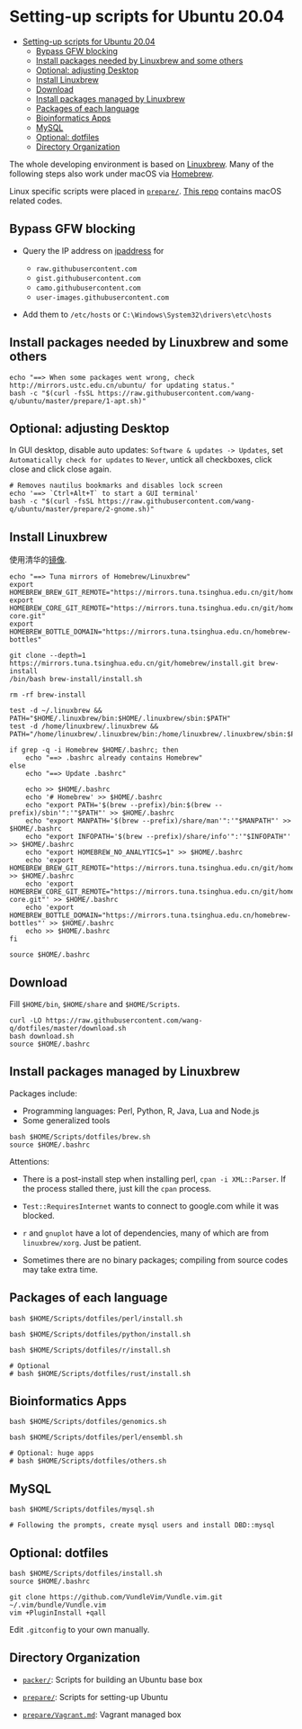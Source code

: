# Setting-up scripts for Ubuntu 20.04

[TOC levels=1-3]: # ""

- [Setting-up scripts for Ubuntu 20.04](#setting-up-scripts-for-ubuntu-2004)
  - [Bypass GFW blocking](#bypass-gfw-blocking)
  - [Install packages needed by Linuxbrew and some others](#install-packages-needed-by-linuxbrew-and-some-others)
  - [Optional: adjusting Desktop](#optional-adjusting-desktop)
  - [Install Linuxbrew](#install-linuxbrew)
  - [Download](#download)
  - [Install packages managed by Linuxbrew](#install-packages-managed-by-linuxbrew)
  - [Packages of each language](#packages-of-each-language)
  - [Bioinformatics Apps](#bioinformatics-apps)
  - [MySQL](#mysql)
  - [Optional: dotfiles](#optional-dotfiles)
  - [Directory Organization](#directory-organization)


The whole developing environment is based on [Linuxbrew](http:s//linuxbrew.sh/). Many of the
following steps also work under macOS via [Homebrew](https://brew.sh/).

Linux specific scripts were placed in [`prepare/`](prepare).
[This repo](https://github.com/wang-q/dotfiles) contains macOS related codes.

## Bypass GFW blocking

* Query the IP address on [ipaddress](https://www.ipaddress.com/) for

    * `raw.githubusercontent.com`
    * `gist.githubusercontent.com`
    * `camo.githubusercontent.com`
    * `user-images.githubusercontent.com`

* Add them to `/etc/hosts` or `C:\Windows\System32\drivers\etc\hosts`

## Install packages needed by Linuxbrew and some others

```shell script
echo "==> When some packages went wrong, check http://mirrors.ustc.edu.cn/ubuntu/ for updating status."
bash -c "$(curl -fsSL https://raw.githubusercontent.com/wang-q/ubuntu/master/prepare/1-apt.sh)"

```

## Optional: adjusting Desktop

In GUI desktop, disable auto updates: `Software & updates -> Updates`, set `Automatically check for
updates` to `Never`, untick all checkboxes, click close and click close again.

```shell script
# Removes nautilus bookmarks and disables lock screen
echo '==> `Ctrl+Alt+T` to start a GUI terminal'
bash -c "$(curl -fsSL https://raw.githubusercontent.com/wang-q/ubuntu/master/prepare/2-gnome.sh)"

```

## Install Linuxbrew

使用清华的[镜像](https://mirrors.tuna.tsinghua.edu.cn/help/homebrew/).

```shell script
echo "==> Tuna mirrors of Homebrew/Linuxbrew"
export HOMEBREW_BREW_GIT_REMOTE="https://mirrors.tuna.tsinghua.edu.cn/git/homebrew/brew.git"
export HOMEBREW_CORE_GIT_REMOTE="https://mirrors.tuna.tsinghua.edu.cn/git/homebrew/homebrew-core.git"
export HOMEBREW_BOTTLE_DOMAIN="https://mirrors.tuna.tsinghua.edu.cn/homebrew-bottles"

git clone --depth=1 https://mirrors.tuna.tsinghua.edu.cn/git/homebrew/install.git brew-install
/bin/bash brew-install/install.sh

rm -rf brew-install

test -d ~/.linuxbrew && PATH="$HOME/.linuxbrew/bin:$HOME/.linuxbrew/sbin:$PATH"
test -d /home/linuxbrew/.linuxbrew && PATH="/home/linuxbrew/.linuxbrew/bin:/home/linuxbrew/.linuxbrew/sbin:$PATH"

if grep -q -i Homebrew $HOME/.bashrc; then
    echo "==> .bashrc already contains Homebrew"
else
    echo "==> Update .bashrc"

    echo >> $HOME/.bashrc
    echo '# Homebrew' >> $HOME/.bashrc
    echo "export PATH='$(brew --prefix)/bin:$(brew --prefix)/sbin'":'"$PATH"' >> $HOME/.bashrc
    echo "export MANPATH='$(brew --prefix)/share/man'":'"$MANPATH"' >> $HOME/.bashrc
    echo "export INFOPATH='$(brew --prefix)/share/info'":'"$INFOPATH"' >> $HOME/.bashrc
    echo "export HOMEBREW_NO_ANALYTICS=1" >> $HOME/.bashrc
    echo 'export HOMEBREW_BREW_GIT_REMOTE="https://mirrors.tuna.tsinghua.edu.cn/git/homebrew/brew.git"' >> $HOME/.bashrc
    echo 'export HOMEBREW_CORE_GIT_REMOTE="https://mirrors.tuna.tsinghua.edu.cn/git/homebrew/homebrew-core.git"' >> $HOME/.bashrc
    echo 'export HOMEBREW_BOTTLE_DOMAIN="https://mirrors.tuna.tsinghua.edu.cn/homebrew-bottles"' >> $HOME/.bashrc
    echo >> $HOME/.bashrc
fi

source $HOME/.bashrc

```

## Download

Fill `$HOME/bin`, `$HOME/share` and `$HOME/Scripts`.

```shell script
curl -LO https://raw.githubusercontent.com/wang-q/dotfiles/master/download.sh
bash download.sh
source $HOME/.bashrc

```

## Install packages managed by Linuxbrew

Packages include:

* Programming languages: Perl, Python, R, Java, Lua and Node.js
* Some generalized tools

```shell script
bash $HOME/Scripts/dotfiles/brew.sh
source $HOME/.bashrc

```

Attentions:

* There is a post-install step when installing perl, `cpan -i XML::Parser`. If the process stalled
    there, just kill the `cpan` process.

* `Test::RequiresInternet` wants to connect to google.com while it was blocked.

* `r` and `gnuplot` have a lot of dependencies, many of which are from `linuxbrew/xorg`. Just be
    patient.

* Sometimes there are no binary packages; compiling from source codes may take extra time.

## Packages of each language

```shell script
bash $HOME/Scripts/dotfiles/perl/install.sh

bash $HOME/Scripts/dotfiles/python/install.sh

bash $HOME/Scripts/dotfiles/r/install.sh

# Optional
# bash $HOME/Scripts/dotfiles/rust/install.sh

```

## Bioinformatics Apps

```shell script
bash $HOME/Scripts/dotfiles/genomics.sh

bash $HOME/Scripts/dotfiles/perl/ensembl.sh

# Optional: huge apps
# bash $HOME/Scripts/dotfiles/others.sh

```

## MySQL

```shell script
bash $HOME/Scripts/dotfiles/mysql.sh

# Following the prompts, create mysql users and install DBD::mysql

```

## Optional: dotfiles

```shell script
bash $HOME/Scripts/dotfiles/install.sh
source $HOME/.bashrc

git clone https://github.com/VundleVim/Vundle.vim.git ~/.vim/bundle/Vundle.vim
vim +PluginInstall +qall

```

Edit `.gitconfig` to your own manually.

## Directory Organization

* [`packer/`](packer): Scripts for building an Ubuntu base box

* [`prepare/`](prepare): Scripts for setting-up Ubuntu

* [`prepare/Vagrant.md`](prepare/Vagrant.md): Vagrant managed box

